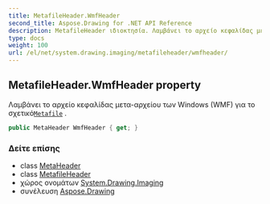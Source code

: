 ```yaml
---
title: MetafileHeader.WmfHeader
second_title: Aspose.Drawing for .NET API Reference
description: MetafileHeader ιδιοκτησία. Λαμβάνει το αρχείο κεφαλίδας μετααρχείου των Windows WMF για το σχετικόMetafile .
type: docs
weight: 100
url: /el/net/system.drawing.imaging/metafileheader/wmfheader/
---
```

## MetafileHeader.WmfHeader property

Λαμβάνει το αρχείο κεφαλίδας μετα-αρχείου των Windows (WMF) για το σχετικό[`Metafile`](../../metafile/) .

```csharp
public MetaHeader WmfHeader { get; }
```

### Δείτε επίσης

* class [MetaHeader](../../metaheader/)
* class [MetafileHeader](../)
* χώρος ονομάτων [System.Drawing.Imaging](../../metafileheader/)
* συνέλευση [Aspose.Drawing](../../../)


